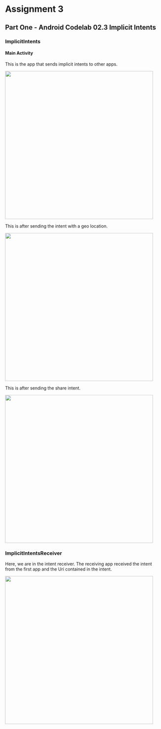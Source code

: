 # Assignment 3
## Part One - Android Codelab 02.3 Implicit Intents

### ImplicitIntents

#### Main Activity 

This is the app that sends implicit intents to other apps.

<img src="https://user-images.githubusercontent.com/41593388/221071049-8d4cec3b-9466-4307-ab3b-81ed22279d16.png" width="480"/>

This is after sending the intent with a geo location.

<img src="https://user-images.githubusercontent.com/41593388/221071083-22a6e0d7-45f8-4c7a-bc53-b406f076e1fd.png" width="480"/>

This is after sending the share intent.

<img src="https://user-images.githubusercontent.com/41593388/221071086-32dc1ee6-6c37-4fe1-a8c0-7cecbdd440f3.png" width="480"/>

### ImplicitIntentsReceiver

Here, we are in the intent receiver. The receiving app received the intent from the first app and the Uri contained in the intent.

<img src="https://user-images.githubusercontent.com/41593388/221071073-669e7766-da95-42c4-86e2-0b9cfd81c480.png" width="480"/>
